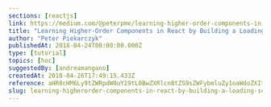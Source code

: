 ```yaml
---
sections: [reactjs]
link: https://medium.com/@peterpme/learning-higher-order-components-in-react-by-building-a-loading-screen-9f705b89f569
title: "Learning Higher-Order Components in React by Building a Loading Screen"
author: "Peter Piekarczyk"
publishedAt: 2018-04-24T00:00:00.000Z
type: [tutorial]
topics: [hoc]
suggestedBy: [andreamangano]
createdAt: 2018-04-26T17:49:15.433Z
reference: aHR0cHM6Ly9tZWRpdW0uY29tL0BwZXRlcnBtZS9sZWFybmluZy1oaWdoZXItb3JkZXItY29tcG9uZW50cy1pbi1yZWFjdC1ieS1idWlsZGluZy1hLWxvYWRpbmctc2NyZWVuLTlmNzA1Yjg5ZjU2OQ
slug: learning-higherorder-components-in-react-by-building-a-loading-screen-by-peter-piekarczyk
---
```

